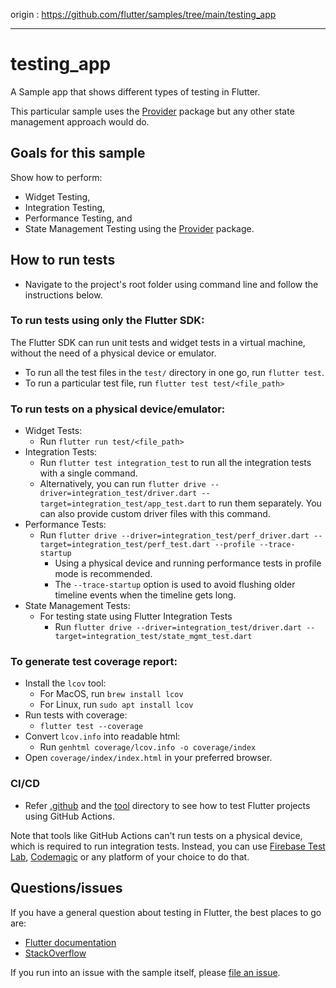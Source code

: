 origin : https://github.com/flutter/samples/tree/main/testing_app

----

# testing_app

A Sample app that shows different types of testing in Flutter.

This particular sample uses the [Provider][] package but any other state management approach
would do.

[provider]: https://pub.dev/packages/provider

## Goals for this sample

Show how to perform:

- Widget Testing,
- Integration Testing,
- Performance Testing, and
- State Management Testing using the [Provider][] package.

## How to run tests
- Navigate to the project's root folder using command line and follow the instructions below.

### To run tests using only the Flutter SDK:
The Flutter SDK can run unit tests and widget tests in a virtual machine, without the need of a physical device or emulator.
- To run all the test files in the `test/` directory in one go, run `flutter test`.
- To run a particular test file, run `flutter test test/<file_path>`

### To run tests on a physical device/emulator:
- Widget Tests:
  - Run `flutter run test/<file_path>`
- Integration Tests:
  - Run `flutter test integration_test` to run all the integration tests with a single command.
  - Alternatively, you can run `flutter drive --driver=integration_test/driver.dart --target=integration_test/app_test.dart` to run them separately. You can also provide custom driver files with this command.
- Performance Tests:
  - Run `flutter drive --driver=integration_test/perf_driver.dart --target=integration_test/perf_test.dart --profile --trace-startup`
    - Using a physical device and running performance tests in profile mode is recommended.
    - The `--trace-startup` option is used to avoid flushing older timeline events when the timeline gets long.
- State Management Tests:
  - For testing state using Flutter Integration Tests
    - Run `flutter drive --driver=integration_test/driver.dart --target=integration_test/state_mgmt_test.dart`
    
### To generate test coverage report:
- Install the `lcov` tool:
  - For MacOS, run `brew install lcov`
  - For Linux, run `sudo apt install lcov`
- Run tests with coverage:
  - `flutter test --coverage`
- Convert `lcov.info` into readable html:
  - Run `genhtml coverage/lcov.info -o coverage/index`
- Open `coverage/index/index.html` in your preferred browser.
    
### CI/CD
- Refer [.github](../.github) and the [tool](../tool) directory to see how to test Flutter projects using GitHub Actions.

Note that tools like GitHub Actions can't run tests on a physical device, which is required to run integration tests. Instead, you can use [Firebase Test Lab](https://firebase.google.com/docs/test-lab), [Codemagic](https://docs.codemagic.io/testing/aws/) or any platform of your choice to do that.

## Questions/issues

If you have a general question about testing in Flutter, the best places to go are:

- [Flutter documentation](https://flutter.dev/)
- [StackOverflow](https://stackoverflow.com/questions/tagged/flutter)

If you run into an issue with the sample itself, please
[file an issue](https://github.com/flutter/samples/issues).
